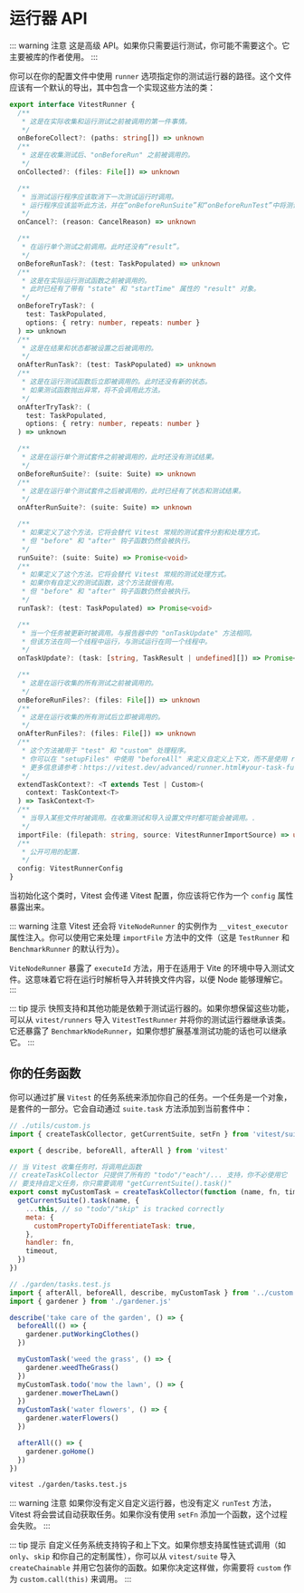 # 运行器 API

::: warning 注意
这是高级 API。如果你只需要运行测试，你可能不需要这个。它主要被库的作者使用。
:::

你可以在你的配置文件中使用 `runner` 选项指定你的测试运行器的路径。这个文件应该有一个默认的导出，其中包含一个实现这些方法的类：

```ts
export interface VitestRunner {
  /**
   * 这是在实际收集和运行测试之前被调用的第一件事情。
   */
  onBeforeCollect?: (paths: string[]) => unknown
  /**
   * 这是在收集测试后、"onBeforeRun" 之前被调用的。
   */
  onCollected?: (files: File[]) => unknown

  /**
   * 当测试运行程序应该取消下一次测试运行时调用。
   * 运行程序应该监听此方法，并在“onBeforeRunSuite”和“onBeforeRunTest”中将测试和套件标记为跳过。
   */
  onCancel?: (reason: CancelReason) => unknown

  /**
   * 在运行单个测试之前调用。此时还没有“result”。
   */
  onBeforeRunTask?: (test: TaskPopulated) => unknown
  /**
   * 这是在实际运行测试函数之前被调用的。
   * 此时已经有了带有 "state" 和 "startTime" 属性的 "result" 对象。
   */
  onBeforeTryTask?: (
    test: TaskPopulated,
    options: { retry: number, repeats: number }
  ) => unknown
  /**
   * 这是在结果和状态都被设置之后被调用的。
   */
  onAfterRunTask?: (test: TaskPopulated) => unknown
  /**
   * 这是在运行测试函数后立即被调用的。此时还没有新的状态。
   * 如果测试函数抛出异常，将不会调用此方法。
   */
  onAfterTryTask?: (
    test: TaskPopulated,
    options: { retry: number, repeats: number }
  ) => unknown

  /**
   * 这是在运行单个测试套件之前被调用的，此时还没有测试结果。
   */
  onBeforeRunSuite?: (suite: Suite) => unknown
  /**
   * 这是在运行单个测试套件之后被调用的，此时已经有了状态和测试结果。
   */
  onAfterRunSuite?: (suite: Suite) => unknown

  /**
   * 如果定义了这个方法，它将会替代 Vitest 常规的测试套件分割和处理方式。
   * 但 "before" 和 "after" 钩子函数仍然会被执行。
   */
  runSuite?: (suite: Suite) => Promise<void>
  /**
   * 如果定义了这个方法，它将会替代 Vitest 常规的测试处理方式。
   * 如果你有自定义的测试函数，这个方法就很有用。
   * 但 "before" 和 "after" 钩子函数仍然会被执行。
   */
  runTask?: (test: TaskPopulated) => Promise<void>

  /**
   * 当一个任务被更新时被调用。与报告器中的 "onTaskUpdate" 方法相同。
   * 但该方法在同一个线程中运行，与测试运行在同一个线程中。
   */
  onTaskUpdate?: (task: [string, TaskResult | undefined][]) => Promise<void>

  /**
   * 这是在运行收集的所有测试之前被调用的。
   */
  onBeforeRunFiles?: (files: File[]) => unknown
  /**
   * 这是在运行收集的所有测试后立即被调用的。
   */
  onAfterRunFiles?: (files: File[]) => unknown
  /**
   * 这个方法被用于 "test" 和 "custom" 处理程序。
   * 你可以在 "setupFiles" 中使用 "beforeAll" 来定义自定义上下文，而不是使用 runner。
   * 更多信息请参考：https://vitest.dev/advanced/runner.html#your-task-function
   */
  extendTaskContext?: <T extends Test | Custom>(
    context: TaskContext<T>
  ) => TaskContext<T>
  /**
   * 当导入某些文件时被调用。在收集测试和导入设置文件时都可能会被调用。.
   */
  importFile: (filepath: string, source: VitestRunnerImportSource) => unknown
  /**
   * 公开可用的配置.
   */
  config: VitestRunnerConfig
}
```

当初始化这个类时，Vitest 会传递 Vitest 配置，你应该将它作为一个 `config` 属性暴露出来。

::: warning 注意
Vitest 还会将 `ViteNodeRunner` 的实例作为 `__vitest_executor` 属性注入。你可以使用它来处理 `importFile` 方法中的文件（这是 `TestRunner` 和 `BenchmarkRunner` 的默认行为）。

`ViteNodeRunner` 暴露了 `executeId` 方法，用于在适用于 Vite 的环境中导入测试文件。这意味着它将在运行时解析导入并转换文件内容，以便 Node 能够理解它。
:::

::: tip 提示
快照支持和其他功能是依赖于测试运行器的。如果你想保留这些功能，可以从 `vitest/runners` 导入 `VitestTestRunner` 并将你的测试运行器继承该类。它还暴露了 `BenchmarkNodeRunner`，如果你想扩展基准测试功能的话也可以继承它。
:::

## 你的任务函数

你可以通过扩展 `Vitest` 的任务系统来添加你自己的任务。一个任务是一个对象，是套件的一部分。它会自动通过 `suite.task` 方法添加到当前套件中：

```js
// ./utils/custom.js
import { createTaskCollector, getCurrentSuite, setFn } from 'vitest/suite'

export { describe, beforeAll, afterAll } from 'vitest'

// 当 Vitest 收集任务时，将调用此函数
// createTaskCollector 只提供了所有的 "todo"/"each"/... 支持，你不必使用它
// 要支持自定义任务，你只需要调用 "getCurrentSuite().task()"
export const myCustomTask = createTaskCollector(function (name, fn, timeout) {
  getCurrentSuite().task(name, {
    ...this, // so "todo"/"skip" is tracked correctly
    meta: {
      customPropertyToDifferentiateTask: true,
    },
    handler: fn,
    timeout,
  })
})
```

```js
// ./garden/tasks.test.js
import { afterAll, beforeAll, describe, myCustomTask } from '../custom.js'
import { gardener } from './gardener.js'

describe('take care of the garden', () => {
  beforeAll(() => {
    gardener.putWorkingClothes()
  })

  myCustomTask('weed the grass', () => {
    gardener.weedTheGrass()
  })
  myCustomTask.todo('mow the lawn', () => {
    gardener.mowerTheLawn()
  })
  myCustomTask('water flowers', () => {
    gardener.waterFlowers()
  })

  afterAll(() => {
    gardener.goHome()
  })
})
```

```bash
vitest ./garden/tasks.test.js
```

::: warning 注意
如果你没有定义自定义运行器，也没有定义 `runTest` 方法，Vitest 将会尝试自动获取任务。如果你没有使用 `setFn` 添加一个函数，这个过程会失败。
:::

::: tip 提示
自定义任务系统支持钩子和上下文。如果你想支持属性链式调用（如 `only`、`skip` 和你自己的定制属性），你可以从 `vitest/suite` 导入 `createChainable` 并用它包装你的函数。如果你决定这样做，你需要将 `custom` 作为 `custom.call(this)` 来调用。
:::
